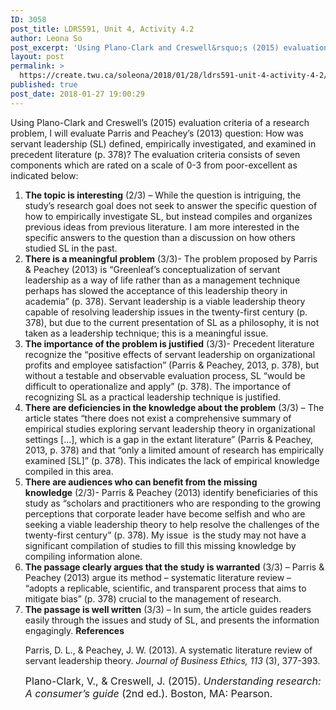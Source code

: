 ```yaml
---
ID: 3058
post_title: LDRS591, Unit 4, Activity 4.2
author: Leona So
post_excerpt: 'Using Plano-Clark and Creswell&rsquo;s (2015) evaluation criteria of a research problem, I will evaluate Parris and Peachey&rsquo;s (2013) question: How was servant leadership (SL) defined, empirically investigated, and examined in precedent literature (p. 378)? The evaluation criteria consists of seven components which are rated on a scale of 0-3 from poor-excellent as indicated below: The &hellip; <p><a href="https://create.twu.ca/soleona/2018/01/28/ldrs591-unit-4-activity-4-2/">Continue reading<span> "LDRS591, Unit 4, Activity 4.2"</span></a></p>'
layout: post
permalink: >
  https://create.twu.ca/soleona/2018/01/28/ldrs591-unit-4-activity-4-2/
published: true
post_date: 2018-01-27 19:00:29
---
```

Using Plano-Clark and Creswell&#8217;s (2015) evaluation criteria of a research problem, I will evaluate Parris and Peachey&#8217;s (2013) question: How was servant leadership (SL) defined, empirically investigated, and examined in precedent literature (p. 378)? The evaluation criteria consists of seven components which are rated on a scale of 0-3 from poor-excellent as indicated below:

<ol>
<li><strong>The topic is interesting</strong> (2/3) &#8211; While the question is intriguing, the study&#8217;s research goal does not seek to answer the specific question of how to empirically investigate SL, but instead compiles and organizes previous ideas from previous literature. I am more interested in the specific answers to the question than a discussion on how others studied SL in the past.</li>
<li><strong>There is a meaningful problem</strong> (3/3)- The problem proposed by Parris &amp; Peachey (2013) is &#8220;Greenleaf&#8217;s conceptualization of servant leadership as a way of life rather than as a management technique perhaps has slowed the acceptance of this leadership theory in academia&#8221; (p. 378). Servant leadership is a viable leadership theory capable of resolving leadership issues in the twenty-first century (p. 378), but due to the current presentation of SL as a philosophy, it is not taken as a leadership technique; this is a meaningful issue.</li>
<li><strong>The importance of the problem is justified</strong> (3/3)- Precedent literature recognize the &#8220;positive effects of servant leadership on organizational profits and employee satisfaction&#8221; (Parris &amp; Peachey, 2013, p. 378), but without a testable and observable evaluation process, SL &#8220;would be difficult to operationalize and apply&#8221; (p. 378). The importance of recognizing SL as a practical leadership technique is justified.</li>
<li><strong>There are deficiencies in the knowledge about the problem</strong> (3/3) &#8211; The article states &#8220;there does not exist a comprehensive summary of empirical studies exploring servant leadership theory in organizational settings [&#8230;], which is a gap in the extant literature&#8221; (Parris &amp; Peachey, 2013, p. 378) and that &#8220;only a limited amount of research has empirically examined [SL]&#8221; (p. 378). This indicates the lack of empirical knowledge compiled in this area.</li>
<li><strong>There are audiences who can benefit from the missing knowledge</strong> (2/3)- Parris &amp; Peachey (2013) identify beneficiaries of this study as &#8220;scholars and practitioners who are responding to the growing perceptions that corporate leader have become selfish and who are seeking a viable leadership theory to help resolve the challenges of the twenty-first century&#8221; (p. 378). My issue  is the study may not have a significant compilation of studies to fill this missing knowledge by compiling information alone.</li>
<li><strong>The passage clearly argues that the study is warranted</strong> (3/3) &#8211; Parris &amp; Peachey (2013) argue its method &#8211; systematic literature review &#8211; &#8220;adopts a replicable, scientific, and transparent process that aims to mitigate bias&#8221; (p. 378) crucial to the management of research.</li>
<li><strong>The passage is well written</strong> (3/3) &#8211; In sum, the article guides readers easily through the issues and study of SL, and presents the information engagingly.
<strong>References</strong>

Parris, D. L., &amp; Peachey, J. W. (2013). A systematic literature review of servant leadership theory. <em>Journal of Business Ethics, 113</em> (3), 377-393.

<p><span style="font-size: 1rem">Plano-Clark, V., &amp; Creswell, J. (2015). </span><em style="font-size: 1rem">Understanding research: A consumer’s guide</em><span style="font-size: 1rem"> (2nd ed.). Boston, MA: Pearson.</span></li>
</ol>